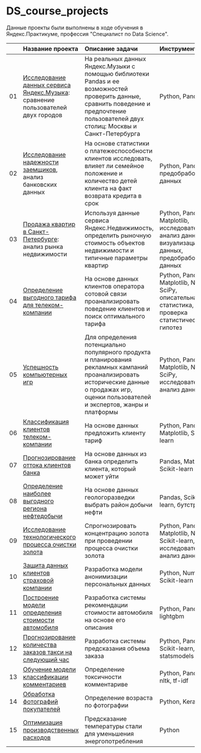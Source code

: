 # DS_course_projects

Данные проекты были выполнены в ходе обучения в Яндекс.Практикуме, профессия "Специалист по Data Science".

|   | **Название проекта** | **Описание задачи** | **Инструменты** |
|:-- |:---------------------|:--------------|:-------------------------------|
| 01 | [Исследование данных сервиса Яндекс.Музыка](https://github.com/annamnesse/data_science_projects/blob/main/01_music_service_data_comparison.ipynb?short_path=006201e): сравнение пользователей двух городов | На реальных данных Яндекс.Музыки с помощью библиотеки Pandas и ее возможностей проверить данные, сравнить поведение и предпочтение пользователей двух столиц: Москвы и Санкт-Петербурга | Python, Pandas |
| 02 | [Исследование надежности заемщиков](https://github.com/annamnesse/data_science_projects/blob/main/02_mortgage_reliability_study.ipynb?short_path=006201e), анализ банковских данных | На основе статистики о платежеспособности клиентов исследовать, влияет ли семейное положение и количество детей клиента на факт возврата кредита в срок | Python, Pandas, предобработка данных |
| 03 | [Продажа квартир в Санкт-Петербурге](https://github.com/annamnesse/data_science_projects/blob/main/03_st_petersburg_real_estate.ipynb): анализ рынка недвижимости | Используя данные сервиса Яндекс.Недвижимость, определить рыночную стоимость объектов недвижимости и типичные параметры квартир | Python, Pandas, Matplotlib, исследовательский анализ данных, визуализация данных, предобработка данных |
| 04 | [Определение выгодного тарифа для телеком-компании](https://github.com/annamnesse/data_science_projects/blob/main/04_beneficial_telecom_tariff.ipynb) | На основе данных клиентов оператора сотовой связи проанализировать поведение клиентов и поиск оптимального тарифа | Python, Pandas, Matplotlib, NumPy, SciPy, описательная статистика, проверка статистических гипотез |
| 05 | [Успешность компьютерных игр](https://github.com/annamnesse/data_science_projects/blob/main/05_successful_games_study.ipynb) | Для определения потенциально популярного продукта и планирования рекламных кампаний проанализировать исторические данные о продажах игр, оценки пользователей и экспертов, жанры и платформы | Python, Pandas, Matplotlib, NumPy, SciPy, исследовательский анализ данных |
| 06 | [Классификация клиентов телеком-компании](https://github.com/annamnesse/data_science_projects/blob/main/06_telecom_clients_classification.ipynb) | На основе данных предложить клиенту тариф | Python, Pandas, Matplotlib, Scikit-learn |
| 07 | [Прогнозирование оттока клиентов банка](https://github.com/annamnesse/data_science_projects/blob/main/07_customers_churn.ipynb) | На основе данных из банка определить клиента, который может уйти | Pandas, Matplotlib, Scikit-learn |
| 08 | [Определение наиболее выгодного региона нефтедобычи](https://github.com/annamnesse/data_science_projects/blob/main/08_selecting_well_location.ipynb) | На основе данных геологоразведки выбрать район добычи нефти | Pandas, Scikit-learn, бутстреп |
| 09 | [Исследование технологического процесса очистки золота](https://github.com/annamnesse/data_science_projects/blob/main/09_gold_recovery.ipynb) | Спрогнозировать концентрацию золота при проведении процесса очистки золота | Python, Pandas, Matplotlib, NumPy, Scikit-learn, исследовательский анализ данных |
| 10 | [Защита данных клиентов страховой компании](https://github.com/annamnesse/data_science_projects/blob/main/10_customer_privacy_protection.ipynb) | Разработка модели анонимизации персональных данных | Python, NumPy, Scikit-learn |
| 11 | [Построение модели определения стоимости автомобиля](https://github.com/annamnesse/data_science_projects/blob/main/11_vehicle_valuation.ipynb) | Разработка системы рекомендации стоимости автомобиля на основе его описания | Python, Pandas, lightgbm |
| 12 | [Прогнозирование количества заказов такси на следующий час](https://github.com/annamnesse/data_science_projects/blob/main/12_cab_order_forecasting.ipynb) | Разработка системы предсказания объема заказа | Python, Pandas, Scikit-learn, statsmodels |
| 13 | [Обучение модели классификации комментариев](https://github.com/annamnesse/data_science_projects/blob/main/13_comments_classification.ipynb) | Определение токсичности комментариве | Python, Pandas, nltk, tf-idf |
| 14 | [Обработка фотографий покупателей](https://github.com/annamnesse/data_science_projects/blob/main/14_customer_age_determination.ipynb) | Определение возраста по фотографии | Python, Keras |
| 15 | [Оптимизация производственных расходов](https://github.com/annamnesse/data_science_projects/blob/main/15_optimizing_industrial_costs.ipynb) | Предсказание температуры стали для уменьшения энергопотребления | Python |
